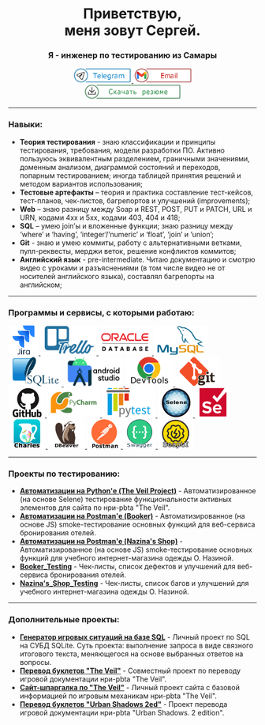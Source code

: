 <div id="header" align="center"> 
  <h1>Приветствую,<br> меня зовут Сергей.</h1>
  <h3>Я - инженер по тестированию из Самары</h3>
</div>
<div id="socias" align="center">
	<a href="https://t.me/QASergey">
    		<img src="https://github.com/OQASergey/OQASergey/raw/main/pic/tg.png" alt="Telegram" height="30"/>
	</a>
	<a href="mailto:sergey.qa.63@gmail.com">
    		<img src="https://github.com/OQASergey/OQASergey/raw/main/pic/ml.png" alt="Mail" height="30"/>
	</a>
</div>
<div id="resume" align="center">
	<a href="https://github.com/OQASergey/OQASergey/raw/main/Olyakov_S_resume.pdf" download>
		<img src="https://github.com/OQASergey/OQASergey/raw/main/pic/rm.png" Alt="Resume" height="30"/>
	</a>
</div>

---
### Навыки:

- **Теория тестирования** - знаю классификации и принципы тестирования, требования, модели разработки ПО. Активно
пользуюсь эквивалентным разделением, граничными значениями, доменным анализом, диаграммой состояний и
переходов, попарным тестированием; иногда таблицей принятия решений и методом вариантов использования;<br>
- **Тестовые артефакты** – теория и практика составление тест-кейсов, тест-планов, чек-листов, багрепортов и
улучшений (improvements);<br>
- **Web** – знаю разницу между Soap и REST, POST, PUT и PATCH, URL и URN, кодами 4xx и 5xx, кодами 403, 404 и 418;<br>
- **SQL** – умею join’ы и вложенные функции; знаю разницу между ‘where’ и ‘having’, ‘integer’/’numeric’ и ‘float’, ‘join’ и
‘union’;<br>
- **Git** - знаю и умею коммиты, работу с альтернативными ветками, пулл-реквесты, мерджи веток, решение конфликтов коммитов;<br>
- **Английский язык** - pre-intermediate. Читаю документацию и смотрю видео с уроками и разъяснениями (в том числе
видео не от носителей английского языка), составлял багрепорты на английском;

---

### Программы и сервисы, с которыми работаю:<br>
<p align="left" dir="auto">
	<a href="https://www.atlassian.com/software/jira" rel="nofollow">
		<img src="https://github.com/OQASergey/OQASergey/raw/main/pic/jira.png" title="jira" height="60"/>
	</a>
	<a href="https://trello.com/" rel="nofollow">
		<img src="https://github.com/OQASergey/OQASergey/raw/main/pic/trello.png" title="trello" height="60"/>
	</a>
	<a href="https://www.oracle.com/" rel="nofollow">
		<img src="https://github.com/OQASergey/OQASergey/raw/main/pic/oracle.png" title="oracle" height="60"/>
	</a>
	<a href="https://www.mysql.com/" rel="nofollow">
		<img src="https://github.com/OQASergey/OQASergey/raw/main/pic/mysql.png" title="mysql" height="60"/>
	</a>	
	<a href="https://sqlite.org/index.html" rel="nofollow">
		<img src="https://github.com/OQASergey/OQASergey/raw/main/pic/sqlite.png" title="sqlite" height="60"/>
	</a>
	<a href="https://developer.android.com/studio" rel="nofollow">
		<img src="https://github.com/OQASergey/OQASergey/raw/main/pic/andstudio.png" title="andstudio" height="60"/>
	</a>
	<a href="https://developer.chrome.com/docs/devtools?hl=ru" rel="nofollow">
		<img src="https://github.com/OQASergey/OQASergey/raw/main/pic/devtools.png" title="devtools" height="60"/>
	</a>
	<a href="https://git-scm.com/" rel="nofollow">
		<img src="https://github.com/OQASergey/OQASergey/raw/main/pic/git.png" title="git" height="60"/>
	</a>
	<a href="https://github.com/OQASergey" rel="nofollow">
		<img src="https://github.com/OQASergey/OQASergey/raw/main/pic/github.png" title="github" height="60"/>
	</a>
	<a href="https://www.jetbrains.com/pycharm/" rel="nofollow">
		<img src="https://github.com/OQASergey/OQASergey/raw/main/pic/pycharm.png" title="pycharm" height="60"/>
	</a>
	<a href="https://docs.pytest.org/en/7.4.x/" rel="nofollow">
		<img src="https://github.com/OQASergey/OQASergey/raw/main/pic/pytest.png" title="pytest" height="60"/>
	</a>
	<a href="https://github.com/yashaka/selene" rel="nofollow">
		<img src="https://github.com/OQASergey/OQASergey/raw/main/pic/selene.png" title="selene" height="60"/>
	</a>	
	<a href="https://www.selenium.dev/documentation/webdriver/" rel="nofollow">
		<img src="https://github.com/OQASergey/OQASergey/raw/main/pic/selenium.png" title="selenium" height="60"/>
	</a>
	<a href="https://www.charlesproxy.com/" rel="nofollow">
		<img src="https://github.com/OQASergey/OQASergey/raw/main/pic/charles.png" title="charles" height="60"/>
	</a>
	<a href="https://dbeaver.io/" rel="nofollow">
		<img src="https://github.com/OQASergey/OQASergey/raw/main/pic/dbeaver.png" title="dbeaver" height="60"/>
	</a>
	<a href="https://www.postman.com/" rel="nofollow">
		<img src="https://github.com/OQASergey/OQASergey/raw/main/pic/postman.png" title="postman" height="60"/>
	</a>
	<a href="https://swagger.io/" rel="nofollow">
		<img src="https://github.com/OQASergey/OQASergey/raw/main/pic/swagger.png" title="swagger" height="60"/>
	</a>
	<a href="https://www.soapui.org/" rel="nofollow">
		<img src="https://github.com/OQASergey/OQASergey/raw/main/pic/soapui.png" title="soapui" height="60"/>
	</a>
</p>

---
### Проекты по тестированию:

- **[Автоматизации на Python'е (The Veil Project)](https://github.com/OQASergey/The_Veil_site_func_tests#readme)** - Автоматизированное (на основе Selene) тестирование функциональности активных элементов для сайта по нри-pbta "The Veil".
- **[Автоматизации на Postman'е (Booker)](https://github.com/OQASergey/Restful_Booking-automation_Postman#readme)** - Автоматизированное (на основе JS) smoke-тестирование основных функций для веб-сервиса бронирования отелей.<br>
- **[Автоматизации на Postman'е (Nazina's Shop)](https://github.com/OQASergey/Nazina-s_Shop-automation_Postman#readme)** - Автоматизированное (на основе JS) smoke-тестирование основных функций для учебного интернет-магазина одежды О. Назиной.<br>
- **[Booker_Testing](https://github.com/OQASergey/Restful-Booker_Testing#readme)** - Чек-листы, список дефектов и улучшений для веб-сервиса бронирования отелей.<br>
- **[Nazina's_Shop_Testing](https://github.com/OQASergey/Nazinas_Shop_Testing#readme)** - Чек-листы, список багов и улучшений для учебного интернет-магазина одежды О. Назиной.<br>

---
### Дополнительные проекты:
- **[Генератор игровых ситуаций на базе SQL](https://github.com/OQASergey/SQLite_project-Monsterhearts_spell#readme)** - Личный проект по SQL на СУБД SQLite. Суть проекта: выполнение запроса в виде связного итогового текста, меняющегося на основе выбранных ответов на вопросы.<br>
- **[Перевод буклетов "The Veil"](https://github.com/OQASergey/veil_playbook_data)** - Совместный проект по переводу игровой документации нри-pbta "The Veil". <br>
- **[Сайт-шпаргалка по "The Veil"](https://github.com/OQASergey/The_Veil_site#readme)** - Личный проект сайта с базовой информацией по игровым механикам нри-pbta "The Veil". <br>
- **[Перевод буклетов "Urban Shadows 2ed"](https://github.com/OQASergey/U_Shad_2ed_Rus#readme)** - Проект перевода игровой документации нри-pbta "Urban Shadows. 2 edition".

